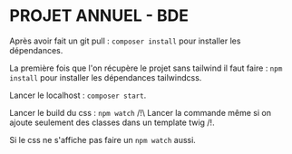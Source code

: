 #  PROJET ANNUEL - BDE

Après avoir fait un git pull : ``composer install`` pour installer les dépendances.

La première fois que l'on récupère le projet sans tailwind il faut faire : ``npm install`` pour installer les dépendances tailwindcss.

Lancer le localhost : ``composer start``.

Lancer le build du css : ``npm watch`` /!\ Lancer la commande même si on ajoute seulement des classes dans un template twig /!\.

Si le css ne s'affiche pas faire un ``npm watch`` aussi.
